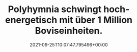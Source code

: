 ---
date: '2021-09-25T10:07:47.795496+00:00'
found_at: '2014-12-02'
found_url: http://www.pranahaus.de/Polyhymnia-Hymnen-aus-dem-All-CD--38d1a532216,0,3.html?pageSize=12
title: Polyhymnia schwingt hoch-energetisch mit über 1 Million Boviseinheiten.
---